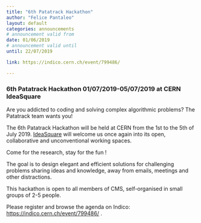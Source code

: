 ```yaml
---
title: "6th Patatrack Hackathon"
author: "Felice Pantaleo"
layout: default
categories: announcements
# announcement valid from 
date: 01/06/2019
# announcement valid until
until: 22/07/2019

link: https://indico.cern.ch/event/799486/

---
```


### 6th Patatrack Hackathon 01/07/2019-05/07/2019 at CERN IdeaSquare

Are you addicted to coding and solving complex algorithmic problems?
The Patatrack team wants you!

The 6th Patatrack Hackathon will be held at CERN from the 1st to the 5th of July 2019. [IdeaSquare](https://ideasquare.web.cern.ch/)
will welcome us once again into its open, collaborative
and unconventional working spaces.

Come for the research, stay for the fun !

The goal is to design elegant and efficient solutions for challenging
problems sharing ideas and knowledge, away from emails, meetings and
other distractions.

This hackathon is open to all members of CMS, self-organised in small
groups of 2-5 people.

Please register and browse the agenda on Indico: https://indico.cern.ch/event/799486/ .

